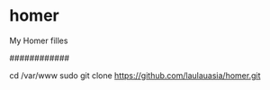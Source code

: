 # homer
My Homer filles


############

cd /var/www
sudo git clone https://github.com/laulauasia/homer.git

